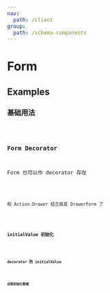 ```yaml
---
nav:
  path: /client
group:
  path: /schema-components
---
```


# Form

## Examples

### 基础用法

<code src="./demos/demo2.tsx"/>

### Form Decorator

Form 也可以作 decorator 存在

<code src="./demos/demo6.tsx"/>

和 Action.Drawer 结合就是 DrawerForm 了

<code src="./demos/demo1.tsx"/>

### initialValue 初始化

<code src="./demos/demo3.tsx"/>

### decorator 的 initialValue

<code src="./demos/demo4.tsx"/>

### 远程初始化数据

<code src="./demos/demo5.tsx"/>
